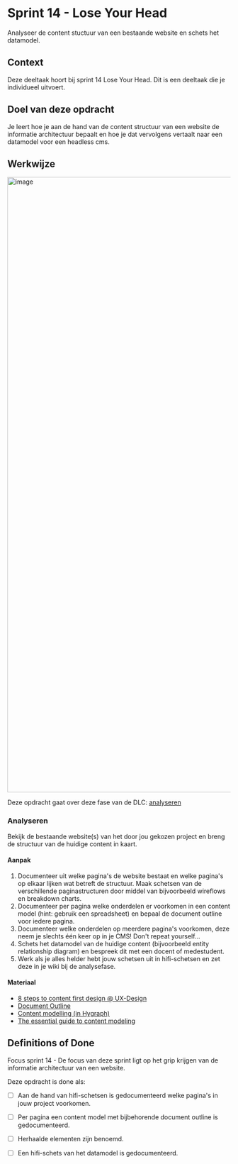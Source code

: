 
# Sprint 14 - Lose Your Head

Analyseer de content stuctuur van een bestaande website en schets het datamodel.

## Context

Deze deeltaak hoort bij sprint 14 Lose Your Head. Dit is een deeltaak die je individueel uitvoert.

## Doel van deze opdracht

Je leert hoe je aan de hand van de content structuur van een website de informatie architectuur bepaalt en hoe je dat vervolgens vertaalt naar een datamodel voor een headless cms.

## Werkwijze
<img width="1388" alt="image" src="https://user-images.githubusercontent.com/1391509/192225833-05134c1d-69c7-4a6b-8afb-a0f42de882e5.png">

Deze opdracht gaat over deze fase van de DLC: [analyseren](#analyseren)

### Analyseren
Bekijk de bestaande website(s) van het door jou gekozen project en breng de structuur van de huidige content in kaart.

#### Aanpak

1. Documenteer uit welke pagina's de website bestaat en welke pagina's op elkaar lijken wat betreft de structuur. Maak schetsen van de verschillende paginastructuren door middel van bijvoorbeeld wireflows en breakdown charts.
2. Documenteer per pagina welke onderdelen er voorkomen in een content model (hint: gebruik een spreadsheet) en bepaal de document outline voor iedere pagina.
3. Documenteer welke onderdelen op meerdere pagina's voorkomen, deze neem je slechts één keer op in je CMS! Don't repeat yourself...
4. Schets het datamodel van de huidige content (bijvoorbeeld entity relationship diagram) en bespreek dit met een docent of medestudent.
5. Werk als je alles helder hebt jouw schetsen uit in hifi-schetsen en zet deze in je wiki bij de analysefase.

#### Materiaal 

- [8 steps to content first design @ UX-Design](https://uxdesign.cc/8-steps-to-content-first-design-fa2885b9caee)
- [Document Outline](https://www.tempertemper.net/blog/using-the-html-document-outline)
- [Content modelling (in Hygraph)](https://hygraph.com/docs/getting-started/fundamentals/content-modeling)
- [The essential guide to content modeling](https://hygraph.com/blog/essential-guide-to-content-modeling)

## Definitions of Done

Focus sprint 14 - De focus van deze sprint ligt op het grip krijgen van de informatie architectuur van een website.

Deze opdracht is done als:

- [ ] Aan de hand van hifi-schetsen is gedocumenteerd welke pagina's in jouw project voorkomen.
- [ ] Per pagina een content model met bijbehorende document outline is gedocumenteerd.
- [ ] Herhaalde elementen zijn benoemd.
- [ ] Een hifi-schets van het datamodel is gedocumenteerd.


